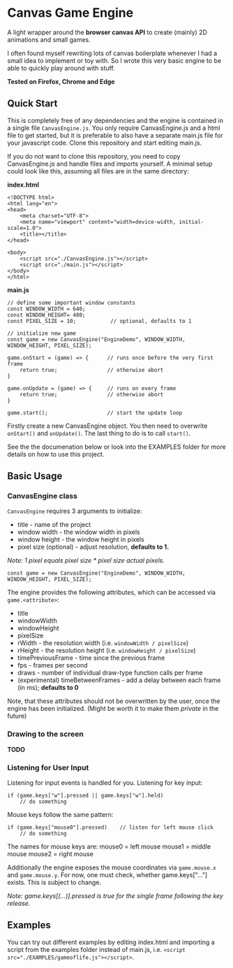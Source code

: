 # Canvas Game Engine
A light wrapper around the **browser canvas API** to create (mainly) 2D animations and small games.

I often found myself rewriting lots of canvas boilerplate whenever I had a small idea to implement or toy with.
So I wrote this very basic engine to be able to quickly play around with stuff.

**Tested on Firefox, Chrome and Edge**


## Quick Start
This is completely free of any dependencies and the engine is contained in a single file ```CanvasEngine.js```.
You only require CanvasEngine.js and a html file to get started, but it is preferable to also have a separate main.js file for your javascript code. 
Clone this repository and start editing main.js.

If you do not want to clone this repository, you need to copy CanvasEngine.js and handle files and imports yourself.
A minimal setup could look like this, assuming all files are in the same directory:

**index.html**
```
<!DOCTYPE html>
<html lang="en">
<head>
    <meta charset="UTF-8">
    <meta name="viewport" content="width=device-width, initial-scale=1.0">
    <title></title>
</head>

<body>
    <script src="./CanvasEngine.js"></script>
    <script src="./main.js"></script>
</body>
</html>
```

**main.js**
```
// define some important window constants
const WINDOW_WIDTH = 640;
const WINDOW_HEIGHT= 480;
const PIXEL_SIZE = 10;           // optional, defaults to 1

// initialize new game
const game = new CanvasEngine("EngineDemo", WINDOW_WIDTH, WINDOW_HEIGHT, PIXEL_SIZE);

game.onStart = (game) => {      // runs once before the very first frame
    return true;                // otherwise abort
}

game.onUpdate = (game) => {     // runs on every frame
    return true;                // otherwise abort
}

game.start();                   // start the update loop
```

Firstly create a new CanvasEngine object.
You then need to overwrite ```onStart()``` and ```onUpdate()```.
The last thing to do is to call ```start()```.

See the the documenation below or look into the EXAMPLES folder for more details on how to use this project.


## Basic Usage
### CanvasEngine class
```CanvasEngine``` requires 3 arguments to initialize:
- title - name of the project
- window width - the window width in pixels
- window height - the window height in pixels
- pixel size (optional) - adjust resolution, **defaults to 1.**

*Note: 1 pixel equals pixel size * pixel size actual pixels.*

```
const game = new CanvasEngine("EngineDemo", WINDOW_WIDTH, WINDOW_HEIGHT, PIXEL_SIZE);
```

The engine provides the following attributes, which can be accessed via ```game.<attribute>```:
- title
- windowWidth
- windowHeight 
- pixelSize
- rWidth - the resolution width (i.e. ```windowWidth / pixelSize```)
- rHeight - the resolution height (i.e. ```windowHeight / pixelSize```)
- timePreviousFrame - time since the previous frame
- fps - frames per second
- draws - number of individual draw-type function calls per frame
- (experimental) timeBetweenFrames - add a delay between each frame (in ms); **defaults to 0** 

Note, that these attributes should not be overwritten by the user, once the engine has been initialized. (Might be worth it to make them *private* in the future)

### Drawing to the screen
**TODO**

### Listening for User Input
Listening for input events is handled for you. Listening for key input:
```
if (game.keys["w"].pressed || game.keys["w"].held)
    // do something
```

Mouse keys follow the same pattern:
```
if (game.keys["mouse0"].pressed)    // listen for left mouse click
    // do something
```
The names for mouse keys are:
mouse0 = left mouse
mouse1 = middle mouse
mouse2 = right mouse

Additionally the engine exposes the mouse coordinates via ```game.mouse.x``` and ```game.mouse.y```.
For now, one must check, whether game.keys["..."] exists. This is subject to change.

*Note: game.keys[(...)].pressed is true for the single frame following the key release.*

## Examples
You can try out different examples by editing index.html and importing a script from the examples folder instead of main.js, i.e. ```<script src="./EXAMPLES/gameoflife.js"></script>```.